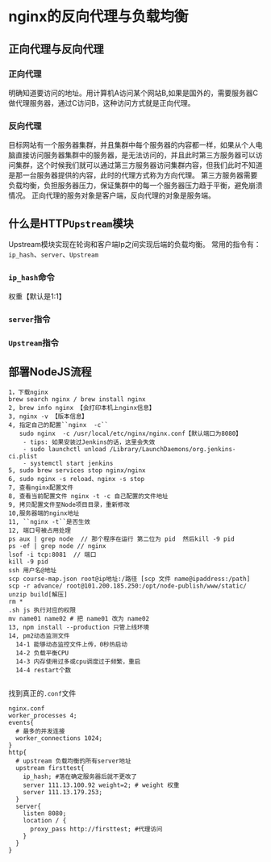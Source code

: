 # nginx的反向代理与负载均衡
## 正向代理与反向代理
### 正向代理
明确知道要访问的地址。用计算机A访问某个网站B,如果是国外的，需要服务器C做代理服务器，通过C访问B，这种访问方式就是正向代理。
### 反向代理
目标网站有一个服务器集群，并且集群中每个服务器的内容都一样，如果从个人电脑直接访问服务器集群中的服务器，是无法访问的，并且此时第三方服务器可以访问集群，这个时候我们就可以通过第三方服务器访问集群内容，但我们此时不知道是那一台服务器提供的内容，此时的代理方式称为方向代理。
第三方服务器需要负载均衡，负担服务器压力，保证集群中的每一个服务器压力趋于平衡，避免崩溃情况。
正向代理的服务对象是客户端，反向代理的对象是服务端。
## 什么是HTTP``Upstream``模块
Upstream模块实现在轮询和客户端Ip之间实现后端的负载均衡。
常用的指令有： ``ip_hash``、``server``、``Upstream``
### ``ip_hash``命令
权重【默认是1:1】
### ``server``指令
### ``Upstream``指令
## 部署NodeJS流程
~~~
1，下载nginx
brew search nginx / brew install nginx
2, brew info nginx 【会打印本机上nginx信息】
3, nginx -v 【版本信息】
4, 指定自己的配置``nginx  -c``
   sudo nginx  -c /usr/local/etc/nginx/nginx.conf【默认端口为8080】
    - tips: 如果安装过Jenkins的话，这里会失效
    - sudo launchctl unload /Library/LaunchDaemons/org.jenkins-ci.plist
    - systemctl start jenkins
5, sudo brew services stop nginx/nginx
6, sudo nginx -s reload、nginx -s stop
7, 查看nginx配置文件  
8, 查看当前配置文件 nginx -t -c 自己配置的文件地址
9, 拷贝配置文件至Node项目目录，重新修改
10,服务器端的nginx地址
11, ``nginx -t``是否生效 
12, 端口号被占用处理
ps aux | grep node  // 那个程序在运行 第二位为 pid  然后kill -9 pid
ps -ef | grep node // nginx
lsof -i tcp:8081  // 端口
kill -9 pid
ssh 用户名@地址
scp course-map.json root@ip地址:/路径 [scp 文件 name@ipaddress:/path]
scp -r advance/ root@101.200.185.250:/opt/node-publish/www/static/
unzip build[解压]
rm *
.sh js 执行对应的权限
mv name01 name02 # 把 name01 改为 name02
13, npm install --production 只管上线环境
14, pm2动态监测文件
  14-1 能够动态监控文件上传，0秒热启动
  14-2 负载平衡CPU
  14-3 内存使用过多或cpu调度过于频繁，重启
  14-4 restart个数
  
~~~
找到真正的``.conf``文件
~~~
nginx.conf
worker_processes 4;
events{
  # 最多的并发连接
  worker_connections 1024;
}
http{
  # upstream 负载均衡的所有server地址
  upstream firsttest{
    ip_hash; #落在确定服务器后就不更改了
    server 111.13.100.92 weight=2; # weight 权重
    server 111.13.179.253;
  }
  server{
    listen 8080;
    location / {
      proxy_pass http://firsttest; #代理访问
    }
  }
}
~~~